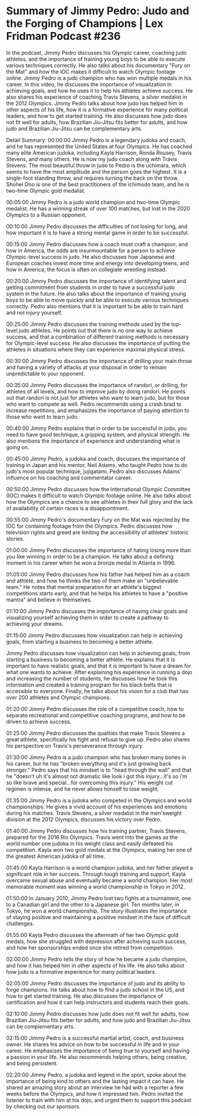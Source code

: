 # Summary of Jimmy Pedro: Judo and the Forging of Champions | Lex Fridman Podcast #236

In the podcast, Jimmy Pedro discusses his Olympic career, coaching judo athletes, and the importance of training young boys to be able to execute various techniques correctly. He also talks about his documentary "Fury on the Mat" and how the IOC makes it difficult to watch Olympic footage online.
Jimmy Pedro is a judo champion who has won multiple medals in his career. In this video, he discusses the importance of visualization in achieving goals, and how he uses it to help his athletes achieve success. He also shares his experience of coaching Travis Stevens, a silver medalist in the 2012 Olympics.
Jimmy Pedro talks about how judo has helped him in other aspects of his life, how it is a formative experience for many political leaders, and how to get started training. He also discusses how judo does not fit well for adults, how Brazilian Jiu-Jitsu fits better for adults, and how judo and Brazilian Jiu-Jitsu can be complementary arts.

Detail Summary: 
00:00:00
Jimmy Pedro is a legendary judoka and coach, and he has represented the United States at four Olympics. He has coached many elite American judoka, including Kayla Harrison, Ronda Rousey, Travis Stevens, and many others. He is now my judo coach along with Travis Stevens. The most beautiful throw in judo to Pedro is the uchimara, which seems to have the most amplitude and the person goes the highest. It is a single-foot standing throw, and requires turning the back on the throw. Shohei Ono is one of the best practitioners of the ichimodo team, and he is two-time Olympic gold medalist.

00:05:00
Jimmy Pedro is a judo world champion and two-time Olympic medalist. He has a winning streak of over 100 matches, but lost in the 2020 Olympics to a Russian opponent.

00:10:00
Jimmy Pedro discusses the difficulties of not losing for long, and how important it is to have a strong mental game in order to be successful.

00:15:00
Jimmy Pedro discusses how a coach must craft a champion, and how in America, the odds are insurmountable for a person to achieve Olympic-level success in judo. He also discusses how Japanese and European coaches invest more time and energy into developing teens, and how in America, the focus is often on collegiate wrestling instead.

00:20:00
Jimmy Pedro discusses the importance of identifying talent and getting commitment from students in order to have a successful judo system in the future. He also talks about the importance of training young boys to be able to move quickly and be able to execute various techniques correctly. Pedro also mentions that it is important to be able to train hard and not injury yourself.

00:25:00
Jimmy Pedro discusses the training methods used by the top-level judo athletes. He points out that there is no one way to achieve success, and that a combination of different training methods is necessary for Olympic-level success. He also discusses the importance of putting the athletes in situations where they can experience maximal physical stress.

00:30:00
Jimmy Pedro discusses the importance of drilling your main throw and having a variety of attacks at your disposal in order to remain unpredictable to your opponent.

00:35:00
Jimmy Pedro discusses the importance of randori, or drilling, for athletes of all levels, and how to improve judo by doing randori. He points out that randori is not just for athletes who want to learn judo, but for those who want to compete as well. Pedro recommends using a crash brad to increase repetitions, and emphasizes the importance of paying attention to those who want to learn judo.

00:40:00
Jimmy Pedro explains that in order to be successful in judo, you need to have good technique, a gripping system, and physical strength. He also mentions the importance of experience and understanding what is going on.

00:45:00
Jimmy Pedro, a judoka and coach, discusses the importance of training in Japan and his mentor, Neil Adams, who taught Pedro how to do judo's most popular technique, jujigatami. Pedro also discusses Adams' influence on his coaching and commentator career.

00:50:00
Jimmy Pedro discusses how the International Olympic Committee (IOC) makes it difficult to watch Olympic footage online. He also talks about how the Olympics are a chance to see athletes in their full glory and the lack of availability of certain races is a disappointment.

00:55:00
Jimmy Pedro's documentary Fury on the Mat was rejected by the IOC for containing footage from the Olympics. Pedro discusses how television rights and greed are limiting the accessibility of athletes' historic stories.

01:00:00
Jimmy Pedro discusses the importance of hating losing more than you like winning in order to be a champion. He talks about a defining moment in his career when he won a bronze medal in Atlanta in 1996.

01:05:00
Jimmy Pedro discusses how his father has helped him as a coach and athlete, and how he thinks the two of them make an "unbelievable team." He notes that mental preparation for an athlete's biggest competitions starts early, and that he helps his athletes to have a "positive mantra" and believe in themselves.

01:10:00
Jimmy Pedro discusses the importance of having clear goals and visualizing yourself achieving them in order to create a pathway to achieving your dreams.

01:15:00
Jimmy Pedro discusses how visualization can help in achieving goals, from starting a business to becoming a better athlete.

Jimmy Pedro discusses how visualization can help in achieving goals, from starting a business to becoming a better athlete. He explains that it is important to have realistic goals, and that it is important to have a dream for what one wants to achieve. After explaining his experience in running a dojo and increasing the number of students, he discusses how he took this information and created a training program for his black belts that is accessible to everyone. Finally, he talks about his vision for a club that has over 200 athletes and Olympic champions.

01:20:00
Jimmy Pedro discusses the role of a competitive coach, how to separate recreational and competitive coaching programs, and how to be driven to achieve success.

01:25:00
Jimmy Pedro discusses the qualities that make Travis Stevens a great athlete, specifically his fight and refusal to give up. Pedro also shares his perspective on Travis's perseverance through injury.

01:30:00
Jimmy Pedro is a judo champion who has broken many bones in his career, but he has "broken everything and it's just growing back stronger." Pedro says that his mindset is to "head through the wall" and that he "doesn't uh it's almost not dramatic like look i got this injury...it's so i'm so like brave and special...for overcoming this injury." His weight cut regimen is intense, and he never allows himself to lose weight.

01:35:00
Jimmy Pedro is a judoka who competed in the Olympics and world championships. He gives a vivid account of his experiences and emotions during his matches. Travis Stevens, a silver medalist in the men'sweight division at the 2012 Olympics, discusses his victory over Pedro.

01:40:00
Jimmy Pedro discusses how his training partner, Travis Stevens, prepared for the 2016 Rio Olympics. Travis went into the games as the world number one judoka in his weight class and easily defeated his competition. Kayla won two gold medals at the Olympics, making her one of the greatest American judoka of all time.

01:45:00
Kayla Harrison is a world champion judoka, and her father played a significant role in her success. Through tough training and support, Kayla overcame sexual abuse and eventually became a world champion. Her most memorable moment was winning a world championship in Tokyo in 2012.

01:50:00
In January 2010, Jimmy Pedro lost two fights at a tournament, one to a Canadian girl and the other to a Japanese girl. Ten months later, in Tokyo, he won a world championship. The story illustrates the importance of staying positive and maintaining a positive mindset in the face of difficult challenges.

01:55:00
Kayla Pedro discusses the aftermath of her two Olympic gold medals, how she struggled with depression after achieving such success, and how her sponsorships ended once she retired from competition.

02:00:00
Jimmy Pedro tells the story of how he became a judo champion, and how it has helped him in other aspects of his life. He also talks about how judo is a formative experience for many political leaders.

02:05:00
Jimmy Pedro discusses the importance of judo and its ability to forge champions. He talks about how to find a judo school in the US, and how to get started training. He also discusses the importance of certification and how it can help instructors and students reach their goals.

02:10:00
Jimmy Pedro discusses how judo does not fit well for adults, how Brazilian Jiu-Jitsu fits better for adults, and how judo and Brazilian Jiu-Jitsu can be complementary arts.

02:15:00
Jimmy Pedro is a successful martial artist, coach, and business owner. He shares his advice on how to be successful in life and in your career. He emphasizes the importance of being true to yourself and having a passion in your life. He also recommends helping others, being creative, and being persistent.

02:20:00
Jimmy Pedro, a judoka and legend in the sport, spoke about the importance of being kind to others and the lasting impact it can have. He shared an amazing story about an interview he had with a reporter a few weeks before the Olympics, and how it impressed him. Pedro invited the listener to train with him at his dojo, and urged them to support this podcast by checking out our sponsors.

